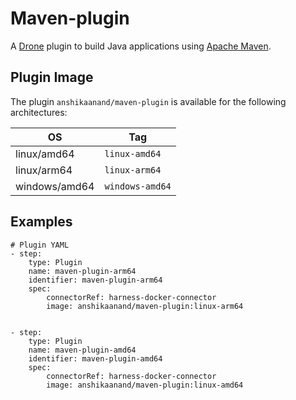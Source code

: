 # Maven-plugin

A [Drone](https://drone.io) plugin to build Java applications using [Apache Maven](https://maven.apache.org).

## Plugin Image

The plugin `anshikaanand/maven-plugin` is available for the following architectures:

| OS            | Tag                                |
| ------------- | ---------------------------------- |
| linux/amd64   | `linux-amd64`                      |
| linux/arm64   | `linux-arm64`                      |
| windows/amd64 | `windows-amd64`                    |

## Examples

```
# Plugin YAML
- step:
    type: Plugin
    name: maven-plugin-arm64
    identifier: maven-plugin-arm64
    spec:
        connectorRef: harness-docker-connector
        image: anshikaanand/maven-plugin:linux-arm64
       

- step:
    type: Plugin
    name: maven-plugin-amd64
    identifier: maven-plugin-amd64
    spec:
        connectorRef: harness-docker-connector
        image: anshikaanand/maven-plugin:linux-amd64
        
